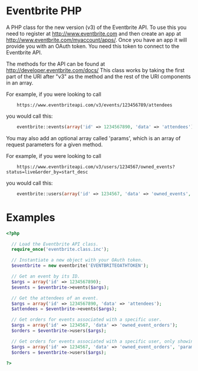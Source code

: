 Eventbrite PHP
==============

A PHP class for the new version (v3) of the Eventbrite API. To use this you
need to register at http://www.eventbrite.com and then create an app at
http://www.eventbrite.com/myaccount/apps/. Once you have an app it will 
provide you with an OAuth token. You need this token to connect to the 
Eventbrite API.

The methods for the API can be found at http://developer.eventbrite.com/docs/
This class works by taking the first part of the URI after "v3" as the method 
and the rest of the URI components in an array. 

For example, if you were looking to call 

```
	https://www.eventbriteapi.com/v3/events/123456789/attendees
```

you would call this: 

```php
	eventbrite::events(array('id' => 1234567890, 'data' => 'attendees'));
```

You may also add an optional array called 'params', which is an array of request parameters for a given method. 

For example, if you were looking to call 

```
	https://www.eventbriteapi.com/v3/users/1234567/owned_events?status=live&order_by=start_desc
```

you would call this: 

```php
	eventbrite::users(array('id' => 1234567, 'data' => 'owned_events', 'params' => array('status' => 'live', 'order_by' => 'start_desc')));
```


Examples
========

```php
<?php

  // Load the Eventbrite API class.
  require_once('eventbrite.class.inc');

  // Instantiate a new object with your OAuth token.
  $eventbrite = new eventbrite('EVENTBRITEOATHTOKEN');

  // Get an event by its ID.
  $args = array('id' => 1234567890);
  $events = $eventbrite->events($args);

  // Get the attendees of an event.
  $args = array('id' => 1234567890, 'data' => 'attendees');
  $attendees = $eventbrite->events($args);

  // Get orders for events associated with a specific user.
  $args = array('id' => 1234567, 'data' => 'owned_event_orders');
  $orders = $eventbrite->users($args);

  // Get orders for events associated with a specific user, only showing orders after a certain timestamp
  $args = array('id' => 1234567, 'data' => 'owned_event_orders', 'params' => array('changed_since' => '1420113600'));
  $orders = $eventbrite->users($args);

?>


